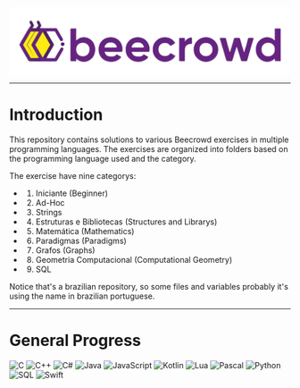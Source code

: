 <img src='./imgs/beecrowd_banner.png' align='center'>

---
# Introduction
This repository contains solutions to various Beecrowd exercises in multiple programming languages. The exercises are organized into folders based on the programming language used and the category.

The exercise have nine categorys:
- 1. Iniciante (Beginner)
- 2. Ad-Hoc
- 3. Strings
- 4. Estruturas e Bibliotecas (Structures and Librarys)
- 5. Matemática (Mathematics)
- 6. Paradigmas (Paradigms)
- 7. Grafos (Graphs)
- 8. Geometria Computacional (Computational Geometry)
- 9. SQL

Notice that's a brazilian repository, so some files and variables probably it's using the name in brazilian portuguese. 

---

# General Progress
![C](https://img.shields.io/badge/40%25-00599C?style=for-the-badge&logo=c&logoColor=white)
![C++](https://img.shields.io/badge/25%25-00599C?style=for-the-badge&logo=c%2B%2B&logoColor=white)
![C#](https://img.shields.io/badge/C%23-10%25-239120?style=for-the-badge&logo=c-sharp&logoColor=white)
![Java](https://img.shields.io/badge/60%25-007396?style=for-the-badge&logo=java&logoColor=white)
![JavaScript](https://img.shields.io/badge/80%25-F7DF1E?style=for-the-badge&logo=javascript&logoColor=black)
![Kotlin](https://img.shields.io/badge/15%25-0095D5?style=for-the-badge&logo=kotlin&logoColor=white)
![Lua](https://img.shields.io/badge/5%25-2C2D72?style=for-the-badge&logo=lua&logoColor=white)
![Pascal](https://img.shields.io/badge/30%25-9ACD32?style=for-the-badge&logo=pascal&logoColor=white)
![Python](https://img.shields.io/badge/100%25-3776AB?style=for-the-badge&logo=python&logoColor=white)
![SQL](https://img.shields.io/badge/70%25-4479A1?style=for-the-badge&logo=mysql&logoColor=white)
![Swift](https://img.shields.io/badge/0%25-FA7343?style=for-the-badge&logo=swift&logoColor=white)